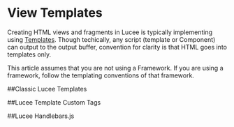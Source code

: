 # View Templates
Creating HTML views and fragments in Lucee is typically implementing using [Templates](https://rorylaitila.gitbooks.io/lucee/content/templates.html). Though techically, any script (template or Component) can output to the output buffer, convention for clarity is that HTML goes into templates only.

This article assumes that you are not using a Framework. If you are using a framework, follow the templating conventions of that framework.

##Classic Lucee Templates

##Lucee Template Custom Tags

##Lucee Handlebars.js